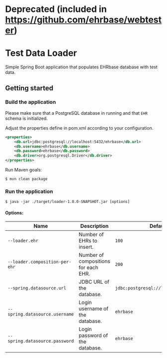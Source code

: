 # Deprecated (included in https://github.com/ehrbase/webtester) 
# Test Data Loader

Simple Spring Boot application that populates EHRbase database with test data. 

## Getting started

### Build the application

Please make sure that a PostgreSQL database in running and that `EHR` schema is initialized.

Adjust the properties define in pom.xml according to your configuration.

```xml
<properties>
    <db.url>jdbc:postgresql://localhost:5432/ehrbase</db.url>
    <db.username>ehrbase</db.username>
    <db.password>ehrbase</db.password>
    <db.driver>org.postgresql.Driver</db.driver>
</properties>
```

Run Maven goals:

```shell
$ mvn clean package
```

### Run the application

```shell
$ java -jar ./target/loader-1.0.0-SNAPSHOT.jar [options]
```

#### Options:

| Name                           | Description                          | Default Value                              |
|--------------------------------|--------------------------------------|--------------------------------------------|
| `--loader.ehr`                 | Number of EHRs to insert.            | `100`                                      |
| `--loader.composition-per-ehr` | Number of compositions for each EHR. | `200`                                      |
| `--spring.datasource.url`      | JDBC URL of the database.            | `jdbc:postgresql://localhost:5432/ehrbase` |
| `--spring.datasource.username` | Login username of the database.      | `ehrbase`                                  |
| `--spring.datasource.password` | Login password of the database.      | `ehrbase`                                  |
